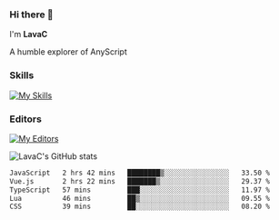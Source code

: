 ### Hi there 👋
I'm **LavaC**

A humble explorer of AnyScript

### Skills
[![My Skills](https://skillicons.dev/icons?i=js,ts,vue,nodejs,nuxtjs,astro,solidjs,tailwind)](https://skillicons.dev)

### Editors
[![My Editors](https://skillicons.dev/icons?i=neovim,vscode)](https://skillicons.dev)

![LavaC's GitHub stats](https://github-readme-stats.vercel.app/api?username=LavaCxx&show_icons=true&theme=synthwave)

<!--START_SECTION:waka-->

```txt
JavaScript   2 hrs 42 mins   ████████▒░░░░░░░░░░░░░░░░   33.50 %
Vue.js       2 hrs 22 mins   ███████▒░░░░░░░░░░░░░░░░░   29.37 %
TypeScript   57 mins         ███░░░░░░░░░░░░░░░░░░░░░░   11.97 %
Lua          46 mins         ██▒░░░░░░░░░░░░░░░░░░░░░░   09.55 %
CSS          39 mins         ██░░░░░░░░░░░░░░░░░░░░░░░   08.20 %
```

<!--END_SECTION:waka-->
